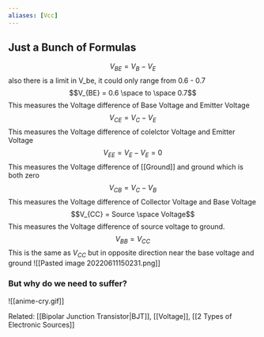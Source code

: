 ```yaml
---
aliases: [Vcc]
---
```


## Just a Bunch of Formulas
$$V_{BE} = V_B - V_E$$
also there is a limit in V_be, it could only range from 0.6 - 0.7
$$V_{BE} = 0.6 \space to \space 0.7$$
This measures the Voltage difference of Base Voltage and Emitter Voltage
$$V_{CE} = V_C - V_E$$
This measures the Voltage difference of colelctor Voltage and Emitter Voltage
$$V_{EE} = V_E - V_E = 0$$
This measures the Voltage difference of  [[Ground]] and ground which is both zero
$$V_{CB} = V_C - V_B$$
This measures the Voltage difference of Collector Voltage and Base Voltage
$$V_{CC} = Source \space Voltage$$
This measures the Voltage difference of source voltage to ground.
$$V_{BB} = V_{CC}$$
This is the same as $V_{CC}$ but in opposite direction near the base voltage and  ground 
![[Pasted image 20220611150231.png]]


### But why do we need to suffer?

![[anime-cry.gif]]





Related: [[Bipolar Junction Transistor|BJT]], [[Voltage]], [[2 Types of Electronic Sources]]
